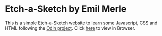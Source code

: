 # Etch-a-Sketch by Emil Merle

This is a simple Etch-a-Sketch website to learn some Javascript, CSS and HTML following the [Odin project](http://www.theodinproject.com).
Click [here](emilmerle.github.io/Etch-a-Sketch/) to view in Browser.

